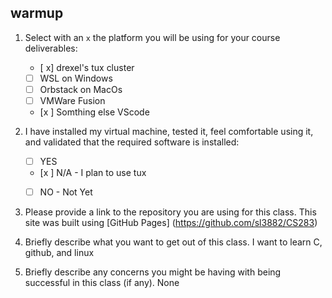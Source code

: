 ## warmup

1. Select with an `x` the platform you will be using for your course deliverables:

    - [ x] drexel's tux cluster
    - [ ] WSL on Windows
    - [ ] Orbstack on MacOs
    - [ ] VMWare Fusion
    - [x ] Somthing else VScode

2. I have installed my virtual machine, tested it, feel comfortable using it, and validated that the required software is installed:

    - [ ] YES
    - [x ] N/A - I plan to use tux
    - [ ] NO - Not Yet


3. Please provide a link to the repository you are using for this class.
    This site was built using [GitHub Pages] (https://github.com/sl3882/CS283)

4. Briefly describe what you want to get out of this class.
     I want to learn C, github, and linux

5. Briefly describe any concerns you might be having with being successful in this class (if any).
    None